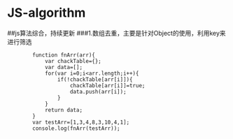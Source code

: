 # JS-algorithm
##js算法综合，持续更新
###1.数组去重，主要是针对Object的使用，利用key来进行筛选
```
		function fnArr(arr){
			var chackTable={};
			var data=[];
			for(var i=0;i<arr.length;i++){
				if(!chackTable[arr[i]]){
					chackTable[arr[i]]=true;
					data.push(arr[i]);
				}
			}
			return data;
		}
		var testArr=[1,3,4,8,3,10,4,1];
		console.log(fnArr(testArr));
```
